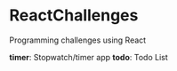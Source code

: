 # ReactChallenges

Programming challenges using React

**timer**: Stopwatch/timer app
**todo**: Todo List
